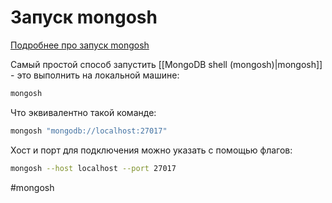 # Запуск mongosh

[Подробнее про запуск mongosh](https://www.mongodb.com/docs/mongodb-shell/connect/#std-label-mdb-shell-connect)

Самый простой способ запустить [[MongoDB shell (mongosh)|mongosh]] - это выполнить на локальной машине:
```bash
mongosh
```

Что эквивалентно такой команде:
```bash
mongosh "mongodb://localhost:27017"
```

Хост и порт для подключения можно указать с помощью флагов:

```bash
mongosh --host localhost --port 27017
```

#mongosh